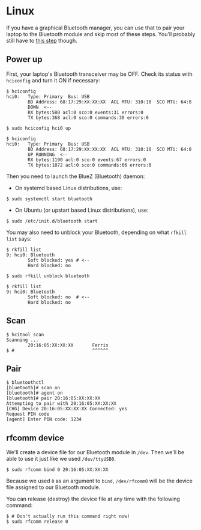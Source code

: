 # Linux

If you have a graphical Bluetooth manager, you can use that to pair your laptop to the Bluetooth
module and skip most of these steps. You'll probably still have to [this step] though.

[this step]: /12-bluetooth-setup/linux.html#rfcomm%20device

## Power up

First, your laptop's Bluetooth transceiver may be OFF. Check its status with `hciconfig` and turn it
ON if necessary:

``` console
$ hciconfig
hci0:   Type: Primary  Bus: USB
        BD Address: 68:17:29:XX:XX:XX  ACL MTU: 310:10  SCO MTU: 64:8
        DOWN  <--
        RX bytes:580 acl:0 sco:0 events:31 errors:0
        TX bytes:368 acl:0 sco:0 commands:30 errors:0

$ sudo hciconfig hci0 up

$ hciconfig
hci0:   Type: Primary  Bus: USB
        BD Address: 68:17:29:XX:XX:XX  ACL MTU: 310:10  SCO MTU: 64:8
        UP RUNNING  <--
        RX bytes:1190 acl:0 sco:0 events:67 errors:0
        TX bytes:1072 acl:0 sco:0 commands:66 errors:0
```

Then you need to launch the BlueZ (Bluetooth) daemon:

- On systemd based Linux distributions, use:

``` console
$ sudo systemctl start bluetooth
```

- On Ubuntu (or upstart based Linux distributions), use:

``` console
$ sudo /etc/init.d/bluetooth start
```

You may also need to unblock your Bluetooth, depending on what `rfkill list` says:

``` console
$ rkfill list
9: hci0: Bluetooth
        Soft blocked: yes # <--
        Hard blocked: no

$ sudo rfkill unblock bluetooth

$ rkfill list
9: hci0: Bluetooth
        Soft blocked: no  # <--
        Hard blocked: no

```

## Scan

``` console
$ hcitool scan
Scanning ...
        20:16:05:XX:XX:XX       Ferris
$ #                             ^^^^^^
```

## Pair

``` console
$ bluetoothctl
[bluetooth]# scan on
[bluetooth]# agent on
[bluetooth]# pair 20:16:05:XX:XX:XX
Attempting to pair with 20:16:05:XX:XX:XX
[CHG] Device 20:16:05:XX:XX:XX Connected: yes
Request PIN code
[agent] Enter PIN code: 1234
```

## rfcomm device

We'll create a device file for our Bluetooth module in `/dev`. Then we'll be able to use it just
like we used `/dev/ttyUSB0`.

``` console
$ sudo rfcomm bind 0 20:16:05:XX:XX:XX
```

Because we used `0` as an argument to `bind`, `/dev/rfcomm0` will be the device file assigned to our
Bluetooth module.

You can release (destroy) the device file at any time with the following command:

``` console
$ # Don't actually run this command right now!
$ sudo rfcomm release 0
```
